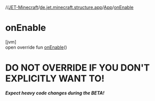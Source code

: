 //[JET-Minecraft](../../../index.md)/[de.jet.minecraft.structure.app](../index.md)/[App](index.md)/[onEnable](on-enable.md)

# onEnable

[jvm]\
open override fun [onEnable](on-enable.md)()

# **DO NOT OVERRIDE IF YOU DON'T EXPLICITLY WANT TO!**

#### ***Expect heavy code changes during the BETA!***
